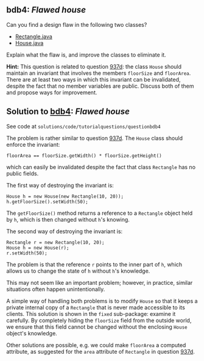 ## bdb4: *Flawed house*

Can you find a design flaw in the following two classes?

* [Rectangle.java](../qbdb4FlawedHouse/Example/Rectangle.java)
* [House.java](../qbdb4FlawedHouse/Example/House.java)

Explain what the flaw is, and improve the classes to eliminate it.

**Hint:** This question is related to question [937d](questions/937d.md): the class
`House` should maintain an invariant that involves the members `floorSize`
and `floorArea`.  There are at least two ways in which this invariant can be invalidated,
despite the fact that no member variables are public.  Discuss both of them and propose ways for
improvement.


## Solution to [bdb4](../questions/bdb4): *Flawed house*

See code at `solutions/code/tutorialquestions/questionbdb4`

The problem is rather similar to question [937d](937d.md).  The `House` class should
enforce the invariant:

```
floorArea == floorSize.getWidth() * floorSize.getHeight()
```

which can easily be invalidated despite the fact that class `Rectangle` has no
public fields.

The first way of destroying the invariant is:

```
House h = new House(new Rectangle(10, 20));
h.getFloorSize().setWidth(50);
```

The `getFloorSize()` method returns a reference to a `Rectangle`
object held by `h`, which is then changed without `h`'s knowing.

The second way of destroying the invariant is:

```
Rectangle r = new Rectangle(10, 20);
House h = new House(r);
r.setWidth(50);
```

The problem is that the reference `r` points to the inner part of `h`,
which allows us to change the state of `h` without `h`'s knowledge.

This may not seem like an important problem; however, in practice, similar situations often happen unintentionally.

A simple way of handling both problems is to modify `House` so that it keeps a private
internal copy of a `Rectangle` that is never made accessible to its clients.  This
solution is shown in the `fixed` sub-package: examine it carefully.  By completely
hiding the `floorSize` field from the outside world, we ensure that this field cannot
be changed without the enclosing `House` object's knowledge.

Other solutions are possible, e.g. we could make `floorArea` a computed attribute,
as suggested for the `area` attribute of `Rectangle` in question [937d](937d.md).